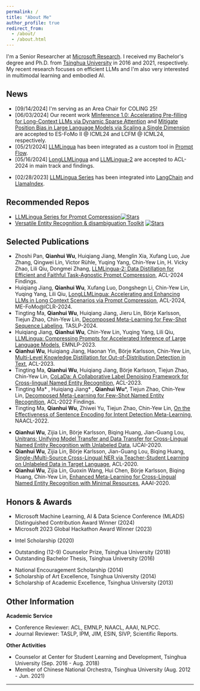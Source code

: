 ```yaml
---
permalink: /
title: "About Me"
author_profile: true
redirect_from: 
  - /about/
  - /about.html
---
```


I'm a Senior Researcher at [Microsoft Research](https://www.microsoft.com/en-us/research/about-microsoft-research/).
I received my Bachelor's degree and Ph.D. from [Tsinghua University](https://www.tsinghua.edu.cn/en/index.htm) in 2016 and 2021, respectively.
My recent research focuses on efficient LLMs and I'm also very interested in multimodal learning and embodied AI.
<!--Information Extraction and low-resource NLP.-->

News
------
* [09/14/2024] I'm serving as an Area Chair for COLING 25!
* [06/03/2024] Our recent work [MInference 1.0: Accelerating Pre-filling for Long-Context LLMs via Dynamic Sparse Attention](https://arxiv.org/abs/2407.02490) and [Mitigate Position Bias in Large Language Models via Scaling a Single Dimension](https://arxiv.org/abs/2406.02536) are accepted to ES-FoMo II @ ICML24 and LCFM @ ICML24, respectively.
* [05/21/2024] [LLMLingua](https://llmlingua.com/llmlingua.html) has been integrated as a custom tool in [Prompt Flow](https://microsoft.github.io/promptflow/integrations/tools/llmlingua-prompt-compression-tool.html#introduction).
* [05/16/2024] [LongLLMLingua](https://llmlingua.com/longllmlingua.html) and [LLMLingua-2](https://llmlingua.com/llmlingua2.html) are accepted to ACL-2024 in main track and findings.
<!--* [03/19/2024] We release [LLMLingua-2](https://llmlingua.com/llmlingua2.html), an efficient option for task-agnostic prompt compression with good performance and generalizability across different scenarios, boasting a 3x-6x speed improvement over LLMLingua.-->
* [02/28/2023] [LLMLingua Series](https://llmlingua.com/) has been integrated into [LangChain](https://github.com/langchain-ai/langchain/blob/master/docs/docs/integrations/retrievers/llmlingua.ipynb) and [LlamaIndex](https://github.com/run-llama/llama_index/blob/main/llama-index-legacy/llama_index/legacy/postprocessor/longllmlingua.py).
<!--* [02/28/2024] [LLMLingua Series](https://llmlingua.com/) has been added as a document compressor in [LangChain](https://github.com/langchain-ai/langchain/blob/master/docs/docs/integrations/retrievers/llmlingua.ipynb).-->
<!--* [10/26/2023] [LLMLingua Series](https://llmlingua.com/) has been integrated into [LlamaIndex](https://github.com/run-llama/llama_index/blob/main/llama-index-legacy/llama_index/legacy/postprocessor/longllmlingua.py).-->
<!--* [10/10/2023] We release [LongLLMLingua](https://llmlingua.com/longllmlingua.html), aiming to accelerate and enhance LLM inference in long-context scenarios via question-aware prompt compression and content reorganization.-->
<!--* [10/09/2023] We release [LLMLingua](https://llmlingua.com/llmlingua.html), a coarse-to-fine prompt compression method based on perplexity from a small language model such as LLaMA-7B.-->

Recommended Repos
------
* [LLMLingua Series for Prompt Compression](https://github.com/microsoft/LLMLingua)[![Stars](https://img.shields.io/github/stars/microsoft/LLMLingua?color=yellow&style=social)](https://github.com/microsoft/LLMLingua)
* [Versatile Entity Recognition & disambiguation Toolkit](https://github.com/microsoft/vert-papers) [![Stars](https://img.shields.io/github/stars/microsoft/vert-papers?color=yellow&style=social)](https://github.com/microsoft/vert-papers)

Selected Publications
------
* Zhoshi Pan, **Qianhui Wu**, Huiqiang Jiang, Menglin Xia, Xufang Luo, Jue Zhang, Qingwei Lin, Victor Rühle, Yuqing Yang, Chin-Yew Lin, H. Vicky Zhao, Lili Qiu, Dongmei Zhang, [LLMLingua-2: Data Distillation for Efficient and Faithful Task-Agnostic Prompt Compression](https://arxiv.org/html/2403.12968v1), ACL-2024 Findings.
* Huiqiang Jiang, **Qianhui Wu**, Xufang Luo, Dongshegn Li, Chin-Yew Lin, Yuqing Yang, Lili Qiu, [LongLLMLingua: Accelerating and Enhancing LLMs in Long Context Scenarios via Prompt Compression](https://arxiv.org/abs/2310.06839), ACL-2024, ME-FoMo@ICLR-2024.
* Tingting Ma, **Qianhui Wu**, Huiqiang Jiang, Jieru Lin, Börje Karlsson, Tiejun Zhao, Chin-Yew Lin, [Decomposed Meta-Learning for Few-Shot Sequence Labeling](https://ieeexplore.ieee.org/document/10458261/), TASLP-2024.
* Huiqiang Jiang, **Qianhui Wu**, Chin-Yew Lin, Yuqing Yang, Lili Qiu, [LLMLingua: Compressing Prompts for Accelerated Inference of Large Language Models](https://aclanthology.org/2023.emnlp-main.825/), EMNLP-2023.
* **Qianhui Wu**, Huiqiang Jiang, Haonan Yin, Börje Karlsson, Chin-Yew Lin, [Multi-Level Knowledge Distillation for Out-of-Distribution Detection in Text](https://aclanthology.org/2023.acl-long.403/), ACL-2023.
* Tingting Ma, **Qianhui Wu**, Huiqiang Jiang, Börje Karlsson, Tiejun Zhao, Chin-Yew Lin, [CoLaDa: A Collaborative Label Denoising Framework for Cross-lingual Named Entity Recognition](https://aclanthology.org/2023.acl-long.330/), ACL-2023.
* Tingting Ma* , Huiqiang Jiang* , **Qianhui Wu***, Tiejun Zhao, Chin-Yew Lin, [Decomposed Meta-Learning for Few-Shot Named Entity Recognition](https://aclanthology.org/2022.findings-acl.124/), ACL-2022 Findings.
* Tingting Ma, **Qianhui Wu**, Zhiwei Yu, Tiejun Zhao, Chin-Yew Lin, [On the Effectiveness of Sentence Encoding for Intent Detection Meta-Learning](https://aclanthology.org/2022.naacl-main.279/), NAACL-2022.
<!--* Yu Mo* , **Qianhui Wu***, Xiu Li, Biqing Huang, [Remaining Useful Life Estimation via Transformer Encoder Enhanced by a Gated Convolutional Unit](https://link.springer.com/article/10.1007/s10845-021-01750-x), JIM-2021.-->
* **Qianhui Wu**, Zijia Lin, Börje Karlsson, Biqing Huang, Jian-Guang Lou, [Unitrans: Unifying Model Transfer and Data Transfer for Cross-Lingual Named Entity Recognition with Unlabeled Data](https://www.ijcai.org/Proceedings/2020/0543.pdf), IJCAI-2020.
* **Qianhui Wu**, Zijia Lin, Börje Karlsson, Jian-Guang Lou, Biqing Huang, [Single-/Multi-Source Cross-Lingual NER via Teacher-Student Learning on Unlabeled Data in Target Language](https://aclanthology.org/2020.acl-main.581/), ACL-2020.
* **Qianhui Wu**, Zijia Lin, Guoxin Wang, Hui Chen, Börje Karlsson, Biqing Huang, Chin-Yew Lin, [Enhanced Meta-Learning for Cross-Lingual Named Entity Recognition with Minimal Resources](https://aaai.org/papers/09274-enhanced-meta-learning-for-cross-lingual-named-entity-recognition-with-minimal-resources/), AAAI-2020.
<!--* **Qianhui Wu*** , Guoxin Wang*, Yuyin Zhu, Haoyan Liu, Börje Karlsson, [DeepMRT at the NTCIR-14 FinNum task: a hybrid neural model for numeral type classification in financial tweets](https://research.nii.ac.jp/ntcir/workshop/OnlineProceedings14/pdf/ntcir/07-NTCIR14-FINNUM-WuQ.pdf), NTCIR-2019.-->
<!--* **Qianhui Wu**, Keqin Ding, Biqing Huang, [Approach for Fault Prognosis Using Recurrent Neural Network](https://link.springer.com/article/10.1007/s10845-018-1428-5), JIM-2018.-->

Honors & Awards
------
* Microsoft Machine Learning, AI & Data Science Conference (MLADS) Distinguished Contribution Award Winner (2024)
* Microsoft 2023 Global Hackathon Award Winner (2023)
<!--* Outstanding Intern of "Stars of Tomorrow" Program, Microsoft Research Asia (2020)-->
* Intel Scholarship (2020)
<!--* Second Place Winner of NTCIR-2019 FinNum Task (2019)-->
<!--* Second-Class Scholarship, Tsinghua University (2018)-->
* Outstanding (12-9) Counselor Prize, Tsinghua University (2018)
* Outstanding Bachelor Thesis, Tsinghua University (2016)
<!--* Second Prize of Challenge Cup, Tsinghua University (2015)-->
* National Encouragement Scholarship (2014)
* Scholarship of Art Excellence, Tsinghua University (2014)
* Scholarship of Academic Excellence, Tsinghua University (2013)

Other Information
------
**Academic Service**
* Conference Reviewer: ACL, EMNLP, NAACL, AAAI, NLPCC.
* Journal Reviewer: TASLP, IPM, JIM, ESIN, SIVP, Scientific Reports.

**Other Activities**
* Counselor at Center for Student Learning and Development, Tsinghua University (Sep. 2016 - Aug. 2018)
* Member of Chinese National Orchestra, Tsinghua University (Aug. 2012 - Jun. 2021)

------
<div style="width: 250px; margin: auto;">
  <script type="text/javascript" id="clustrmaps" src="//clustrmaps.com/map_v2.js?d=sHUFovnSB1DX6vMbdeo1Jz4d6fXjO90cNXCmDhzb3e4&cl=ffffff&w=a"></script>
</div>
